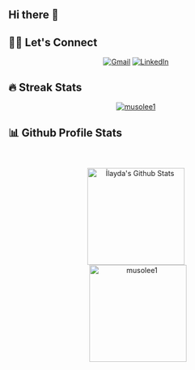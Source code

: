## Hi there 👋

## 🙋‍♀️ Let's Connect
<p align="center">
	<a href="mailto:mustafabayramoglu29@gmail.com"><img src="https://img.icons8.com/?size=35&id=124379&format=png" alt="Gmail"/></a>
	<a href="https://www.linkedin.com/in/mustafa-bayramoglu/"><img src="https://img.icons8.com/?size=35&id=60444&format=png" alt="LinkedIn"/></a>
</p>

## 🔥 Streak Stats
<p align="center"><a href="https://git.io/streak-stats"><img src="https://streak-stats.demolab.com?user=musolee1" alt="musolee1" /></a></p>

## 📊 Github Profile  Stats 

  <br/>
  <p align="center">
    <a href="https://github.com/anuraghazra/github-readme-stats"><img alt="İlayda's Github Stats" src="https://github-readme-stats.vercel.app/api?username=musolee1&show_icons=true&count_private=true&theme=algolia" height="192px"/></a>
<br/>
  &nbsp;
	  <img src="https://github-readme-stats.vercel.app/api/top-langs?username=musolee1&show_icons=true&locale=en&layout=compact&theme=algolia" alt="musolee1" height="192px"/>
  <br/>
 
  </p>

<!--
**musolee1/musolee1** is a ✨ _special_ ✨ repository because its `README.md` (this file) appears on your GitHub profile.

Here are some ideas to get you started: 

- 🔭 I’m currently working on ...
- 🌱 I’m currently learning ...
- 👯 I’m looking to collaborate on ...
- 🤔 I’m looking for help with ...
- 💬 Ask me about ...
- 📫 How to reach me: ...
- 😄 Pronouns: ...
- ⚡ Fun fact: ...
-->
